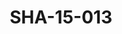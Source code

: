 ---
pid: SHA-15-013
title: SHA-15-013
language: en
collection: Sharhabil Ahmed
original_label: 
rights: Sharhabil Ahmed
location_of_original: Sharhabil Ahmed
photographer_or_studio: 
scanned_from: photograph 12.1 by 16.6
_date: '1962'
location: Ethiopia, Addis Ababa
description: Sharhabil Ahmed his band and employees of the Sudanese embassy
additional_notes: 
permission_display: 'yes'
on_server: 'no'
on_website: 'no'
permalink: /photopages/en/SHA-15-013.html
layout: photo-page
---